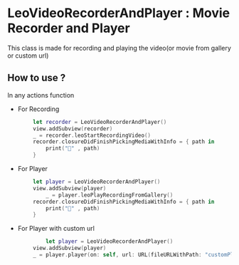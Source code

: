 #  LeoVideoRecorderAndPlayer  : Movie Recorder  and Player 


This class is  made for  recording  and playing the video(or movie from gallery 
or custom url)

## How to use ? 

In any actions function


* For Recording 

```swift
		let recorder = LeoVideoRecorderAndPlayer()
		view.addSubview(recorder)
		_ = recorder.leoStartRecordingVideo()
		recorder.closureDidFinishPickingMediaWithInfo = { path in
			print("🦀" , path)
		}
```
* For Player 

```swift
		let player = LeoVideoRecorderAndPlayer()
		view.addSubview(player)
			_ = player.leoPlayRecordingFromGallery()
		recorder.closureDidFinishPickingMediaWithInfo = { path in
			print("🦀" , path)
		}
```
 
 
* For Player with custom url  

```swift
			let player = LeoVideoRecorderAndPlayer()
		view.addSubview(player)
		_ = player.player(on: self, url: URL(fileURLWithPath: "customPlayer"))
```